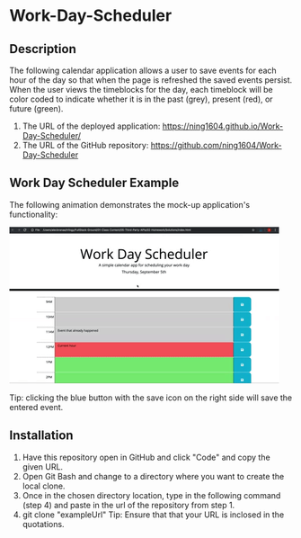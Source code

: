 # Work-Day-Scheduler

## Description

The following calendar application allows a user to save events for each hour of the day so that when the page is refreshed the saved events persist. When the user views the timeblocks for the day, each timeblock will be color coded to indicate whether it is in the past (grey), present (red), or future (green).


  1. The URL of the deployed application: https://ning1604.github.io/Work-Day-Scheduler/
  2. The URL of the GitHub repository: https://github.com/ning1604/Work-Day-Scheduler

## Work Day Scheduler Example

The following animation demonstrates the mock-up application's functionality:

![A user clicks on slots on the color-coded calendar and edits the events.](./assets/05-third-party-apis-homework-demo.gif)

Tip: clicking the blue button with the save icon on the right side will save the entered event.

## Installation

  1. Have this repository open in GitHub and click "Code" and copy the given URL.
  2. Open Git Bash and change to a directory where you want to create the local clone.
  3. Once in the chosen directory location, type in the following command (step 4) and paste in the url of the repository from step 1.
  4. git clone "exampleUrl"
  Tip: Ensure that that your URL is inclosed in the quotations.

